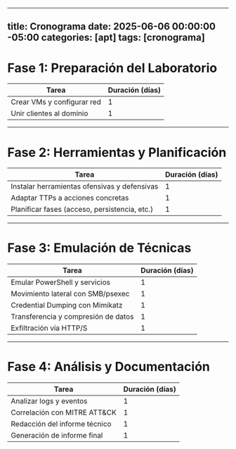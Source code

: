 
---
title: Cronograma
date: 2025-06-06 00:00:00 -05:00
categories: [apt]
tags: [cronograma]
---

# Fase 1: Preparación del Laboratorio 

| Tarea                                              | Duración (días) |
|----------------------------------------------------|-----------------|
| Crear VMs y configurar red                         | 1               |
| Unir clientes al dominio                           | 1               |

---

# Fase 2: Herramientas y Planificación

| Tarea                                              | Duración (días) |
|----------------------------------------------------|-----------------|
| Instalar herramientas ofensivas y defensivas       | 1               |
| Adaptar TTPs a acciones concretas                  | 1               |
| Planificar fases (acceso, persistencia, etc.)      | 1               |

---

# Fase 3: Emulación de Técnicas    

| Tarea                                              | Duración (días) |
|----------------------------------------------------|-----------------|
| Emular PowerShell y servicios                      | 1               |
| Movimiento lateral con SMB/psexec                  | 1               |
| Credential Dumping con Mimikatz                    | 1               |
| Transferencia y compresión de datos                | 1               |
| Exfiltración vía HTTP/S                            | 1               |

---

# Fase 4: Análisis y Documentación

| Tarea                                              |Duración (días) |
|----------------------------------------------------|----------------|
| Analizar logs y eventos                            | 1              |
| Correlación con MITRE ATT&CK                       | 1              |
| Redacción del informe técnico                      | 1              |
| Generación de informe final                        | 1              |
